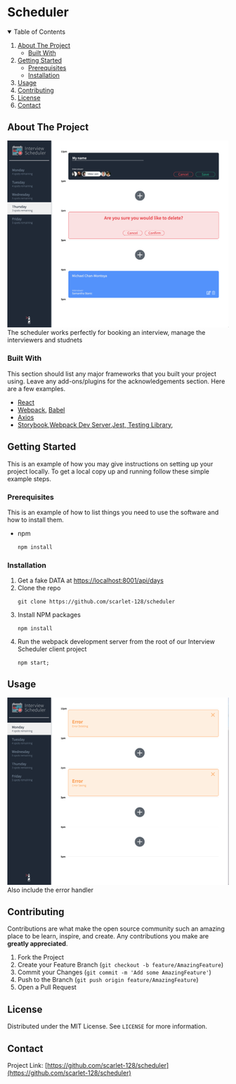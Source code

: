 # Scheduler
<!-- TABLE OF CONTENTS -->
<details open="open">
  <summary>Table of Contents</summary>
  <ol>
    <li>
      <a href="#about-the-project">About The Project</a>
      <ul>
        <li><a href="#built-with">Built With</a></li>
      </ul>
    </li>
    <li>
      <a href="#getting-started">Getting Started</a>
      <ul>
        <li><a href="#prerequisites">Prerequisites</a></li>
        <li><a href="#installation">Installation</a></li>
      </ul>
    </li>
    <li><a href="#usage">Usage</a></li>
    <li><a href="#contributing">Contributing</a></li>
    <li><a href="#license">License</a></li>
    <li><a href="#contact">Contact</a></li>
  </ol>
</details>



<!-- ABOUT THE PROJECT -->
## About The Project


!["Mean Feature of the product"](https://github.com/scarlet-128/scheduler/blob/master/docs/main%20feature.png?raw=true)
The scheduler works perfectly for booking an interview, manage the interviewers and studnets


### Built With

This section should list any major frameworks that you built your project using. Leave any add-ons/plugins for the acknowledgements section. Here are a few examples.
* [React](https://reactjs.org/)
* [Webpack](https://webpack.js.org/), [Babel](https://babeljs.io/)
* [Axios](https://github.com/axios/axios)
* [Storybook](https://storybook.js.org/),[Webpack Dev Server](https://github.com/webpack/webpack-dev-server),[Jest](https://jestjs.io/),[ Testing Library](https://testing-library.com/),



<!-- GETTING STARTED -->
## Getting Started

This is an example of how you may give instructions on setting up your project locally.
To get a local copy up and running follow these simple example steps.

### Prerequisites

This is an example of how to list things you need to use the software and how to install them.
* npm
  ```sh
  npm install 
  ```

### Installation

1. Get a fake DATA at [https://localhost:8001/api/days](https://localhost:8001/api/days)
2. Clone the repo
   ```
   git clone https://github.com/scarlet-128/scheduler
   ```
3. Install NPM packages
   ```
   npm install
   ```
4. Run the webpack development server from the root of our Interview Scheduler client project
   ```
   npm start;
   ```



<!-- USAGE EXAMPLES -->
## Usage
!["error headle"](https://github.com/scarlet-128/scheduler/blob/master/docs/When%20getting%20error.png?raw=true)
Also include the error handler

<!-- CONTRIBUTING -->
## Contributing

Contributions are what make the open source community such an amazing place to be learn, inspire, and create. Any contributions you make are **greatly appreciated**.

1. Fork the Project
2. Create your Feature Branch (`git checkout -b feature/AmazingFeature`)
3. Commit your Changes (`git commit -m 'Add some AmazingFeature'`)
4. Push to the Branch (`git push origin feature/AmazingFeature`)
5. Open a Pull Request



<!-- LICENSE -->
## License

Distributed under the MIT License. See `LICENSE` for more information.



<!-- CONTACT -->
## Contact
Project Link: [https://github.com/scarlet-128/scheduler](https://github.com/scarlet-128/scheduler)




